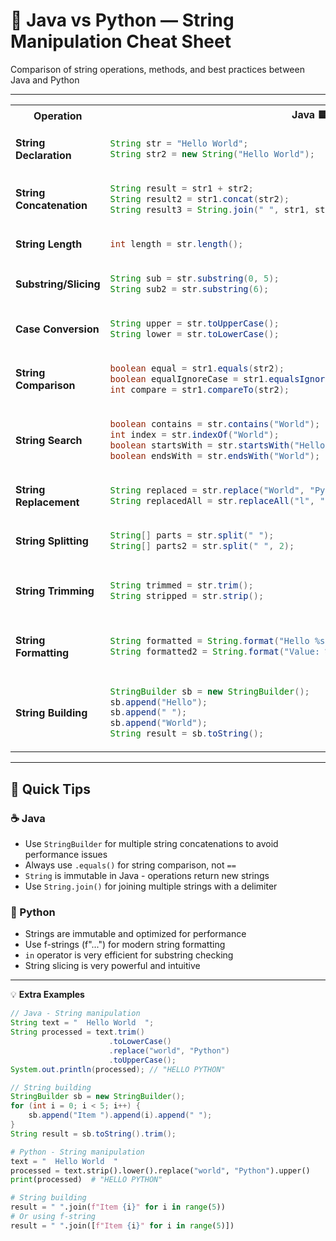 # 📝 Java vs Python — String Manipulation Cheat Sheet

Comparison of string operations, methods, and best practices between Java and Python

---

<table>
<tr>
<th>Operation</th>
<th>Java 🟦</th>
<th>Python 🐍</th>
</tr>
<tr>
<td><strong>String Declaration</strong></td>
<td>

```java
String str = "Hello World";
String str2 = new String("Hello World");
```

</td>
<td>

```python
str = "Hello World"
str2 = 'Hello World'
```

</td>
</tr>
<tr>
<td><strong>String Concatenation</strong></td>
<td>

```java
String result = str1 + str2;
String result2 = str1.concat(str2);
String result3 = String.join(" ", str1, str2);
```

</td>
<td>

```python
result = str1 + str2
result2 = " ".join([str1, str2])
result3 = f"{str1} {str2}"
```

</td>
</tr>
<tr>
<td><strong>String Length</strong></td>
<td>

```java
int length = str.length();
```

</td>
<td>

```python
length = len(str)
```

</td>
</tr>
<tr>
<td><strong>Substring/Slicing</strong></td>
<td>

```java
String sub = str.substring(0, 5);
String sub2 = str.substring(6);
```

</td>
<td>

```python
sub = str[0:5]
sub2 = str[6:]
```

</td>
</tr>
<tr>
<td><strong>Case Conversion</strong></td>
<td>

```java
String upper = str.toUpperCase();
String lower = str.toLowerCase();
```

</td>
<td>

```python
upper = str.upper()
lower = str.lower()
```

</td>
</tr>
<tr>
<td><strong>String Comparison</strong></td>
<td>

```java
boolean equal = str1.equals(str2);
boolean equalIgnoreCase = str1.equalsIgnoreCase(str2);
int compare = str1.compareTo(str2);
```

</td>
<td>

```python
equal = str1 == str2
equal_ignore_case = str1.lower() == str2.lower()
compare = str1 < str2  # Returns boolean
```

</td>
</tr>
<tr>
<td><strong>String Search</strong></td>
<td>

```java
boolean contains = str.contains("World");
int index = str.indexOf("World");
boolean startsWith = str.startsWith("Hello");
boolean endsWith = str.endsWith("World");
```

</td>
<td>

```python
contains = "World" in str
index = str.find("World")
starts_with = str.startswith("Hello")
ends_with = str.endswith("World")
```

</td>
</tr>
<tr>
<td><strong>String Replacement</strong></td>
<td>

```java
String replaced = str.replace("World", "Python");
String replacedAll = str.replaceAll("l", "L");
```

</td>
<td>

```python
replaced = str.replace("World", "Python")
replaced_all = str.replace("l", "L")
```

</td>
</tr>
<tr>
<td><strong>String Splitting</strong></td>
<td>

```java
String[] parts = str.split(" ");
String[] parts2 = str.split(" ", 2);
```

</td>
<td>

```python
parts = str.split(" ")
parts2 = str.split(" ", 1)
```

</td>
</tr>
<tr>
<td><strong>String Trimming</strong></td>
<td>

```java
String trimmed = str.trim();
String stripped = str.strip();
```

</td>
<td>

```python
trimmed = str.strip()
left_stripped = str.lstrip()
right_stripped = str.rstrip()
```

</td>
</tr>
<tr>
<td><strong>String Formatting</strong></td>
<td>

```java
String formatted = String.format("Hello %s, you are %d years old", name, age);
String formatted2 = String.format("Value: %.2f", value);
```

</td>
<td>

```python
formatted = "Hello {}, you are {} years old".format(name, age)
formatted2 = f"Hello {name}, you are {age} years old"
formatted3 = "Value: {:.2f}".format(value)
```

</td>
</tr>
<tr>
<td><strong>String Building</strong></td>
<td>

```java
StringBuilder sb = new StringBuilder();
sb.append("Hello");
sb.append(" ");
sb.append("World");
String result = sb.toString();
```

</td>
<td>

```python
# Strings are immutable, but efficient concatenation
result = "".join(["Hello", " ", "World"])
# Or use f-strings for simple cases
result = f"Hello World"
```

</td>
</tr>
</table>

---

## 🧩 Quick Tips

### ☕ Java
- Use `StringBuilder` for multiple string concatenations to avoid performance issues
- Always use `.equals()` for string comparison, not `==`
- `String` is immutable in Java - operations return new strings
- Use `String.join()` for joining multiple strings with a delimiter

### 🐍 Python
- Strings are immutable and optimized for performance
- Use f-strings (f"...") for modern string formatting
- `in` operator is very efficient for substring checking
- String slicing is very powerful and intuitive

---

💡 **Extra Examples**

```java
// Java - String manipulation
String text = "  Hello World  ";
String processed = text.trim()
                      .toLowerCase()
                      .replace("world", "Python")
                      .toUpperCase();
System.out.println(processed); // "HELLO PYTHON"

// String building
StringBuilder sb = new StringBuilder();
for (int i = 0; i < 5; i++) {
    sb.append("Item ").append(i).append(" ");
}
String result = sb.toString().trim();
```

```python
# Python - String manipulation
text = "  Hello World  "
processed = text.strip().lower().replace("world", "Python").upper()
print(processed)  # "HELLO PYTHON"

# String building
result = " ".join(f"Item {i}" for i in range(5))
# Or using f-string
result = " ".join([f"Item {i}" for i in range(5)])
```
